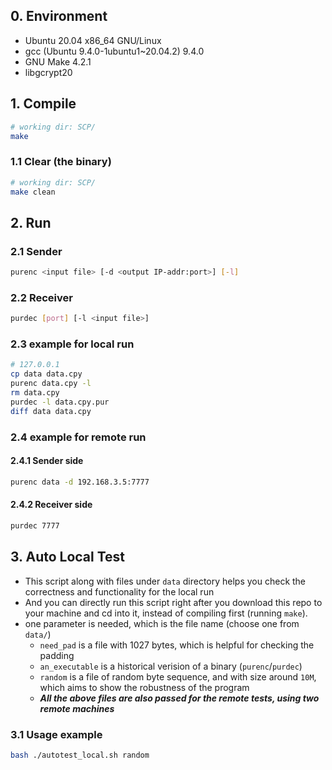 ## 0. Environment
- Ubuntu 20.04 x86_64 GNU/Linux
- gcc (Ubuntu 9.4.0-1ubuntu1~20.04.2) 9.4.0
- GNU Make 4.2.1
- libgcrypt20

## 1. Compile
```bash
# working dir: SCP/
make
```
### 1.1 Clear (the binary)
```bash
# working dir: SCP/
make clean
```

## 2. Run
### 2.1 Sender
```bash
purenc <input file> [-d <output IP-addr:port>] [-l]
```
### 2.2 Receiver
```bash
purdec [port] [-l <input file>]
```

### 2.3 example for local run
```bash
# 127.0.0.1
cp data data.cpy
purenc data.cpy -l
rm data.cpy
purdec -l data.cpy.pur
diff data data.cpy
```

### 2.4 example for remote run
#### 2.4.1 Sender side
```bash
purenc data -d 192.168.3.5:7777
```
#### 2.4.2 Receiver side
```bash
purdec 7777
```

## 3. Auto Local Test
- This script along with files under `data` directory helps you check the correctness and functionality for the local run
- And you can directly run this script right after you download this repo to your machine and cd into it, instead of compiling first (running `make`).
- one parameter is needed, which is the file name (choose one from `data/`)
    - `need_pad` is a file with 1027 bytes, which is helpful for checking the padding
    - `an_executable` is a historical verision of a binary (`purenc`/`purdec`)
    - `random` is a file of random byte sequence, and with size around `10M`, which aims to show the robustness of the program
    - ___All the above files are also passed for the remote tests, using two remote machines___

### 3.1 Usage example
```bash
bash ./autotest_local.sh random
```
